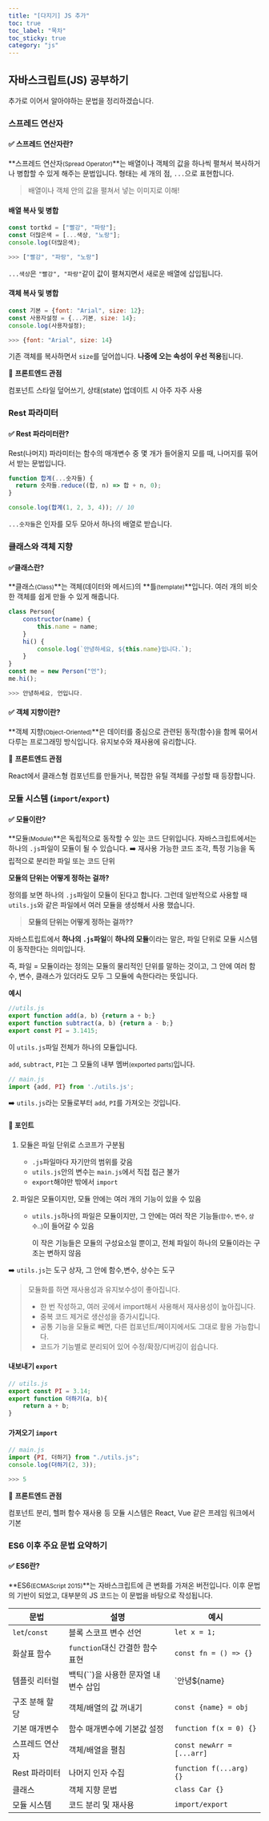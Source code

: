 ```yaml
---
title: "[다지기] JS 추가"
toc: true
toc_label: "목차"
toc_sticky: true
category: "js"
---
```


## 자바스크립트(JS) 공부하기

추가로 이어서 알아야하는 문법을 정리하겠습니다.



### 스프레드 연산자

#### ✅ 스프레드 연산자란?

**스프레드 연산자<small>(Spread Operator)</small>**는 배열이나 객체의 값을 하나씩 펼쳐서 복사하거나 병합할 수 있게 해주는 문법입니다. 형태는 세 개의 점, `...`으로 표현합니다.

> 배열이나 객체 안의 값을 펼쳐서 넣는 이미지로 이해!



#### 배열 복사 및 병합

``` javascript
const tortkd = ["빨강", "파랑"];
const 더많은색 = [...색상, "노랑"];
console.log(더많은색);

>>> ["빨강", "파랑", "노랑"]
```

`...색상`은 `"빨강", "파랑"`같이 값이 펼쳐지면서 새로운 배열에 삽입됩니다.

#### 객체 복사 및 병합

``` javascript
const 기본 = {font: "Arial", size: 12};
const 사용자설정 = {...기본, size: 14};
console.log(사용자설정);

>>> {font: "Arial", size: 14}
```

기존 객체를 복사하면서 `size`를 덮어씁니다. **나중에 오는 속성이 우선 적용**됩니다.



📌 **프론트엔드 관점**

컴포넌트 스타일 덮어쓰기, 상태(state) 업데이트 시 아주 자주 사용

### Rest 파라미터

#### ✅ Rest 파라미터란?

Rest(나머지) 파라미터는 함수의 매개변수 중 몇 개가 들어올지 모를 때, 나머지를 묶어서 받는 문법입니다.

``` javascript
function 합계(...숫자들) {
  return 숫자들.reduce((합, n) => 합 + n, 0);
}

console.log(합계(1, 2, 3, 4)); // 10
```

`...숫자들`은 인자를 모두 모아서 하나의 배열로 받습니다.



### 클래스와 객체 지향

#### ✅클래스란?

**클래스<small>(Class)</small>**는 객체(데이터와 메서드)의 **틀<small>(template)</small>**입니다. 여러 개의 비슷한 객체를 쉽게 만들 수 있게 해줍니다.



``` javascript
class Person{
    constructor(name) {
        this.name = name;
    }
    hi() {
        console.log(`안녕하세요, ${this.name}입니다.`);
    }
}
const me = new Person("언");
me.hi();

>>> 안녕하세요, 언입니다.
```



#### ✅ 객체 지향이란?

**객체 지향<small>(Object-Oriented)</small>**은 데이터를 중심으로 관련된 동작(함수)을 함께 묶어서 다루는 프로그래밍 방식입니다. 유지보수와 재사용에 유리합니다.



📌 **프론트엔드 관점**

React에서 클래스형 컴포넌트를 만들거나, 복잡한 유틸 객체를 구성할 때 등장합니다.



### 모듈 시스템 (`import`/`export`)

#### ✅ 모듈이란?

**모듈<small>(Module)</small>**은 독립적으로 동작할 수 있는 코드 단위입니다. 자바스크립트에서는 하나의 `.js`파일이 모듈이 될 수 있습니다.
➡️ 재사용 가능한 코드 조각, 특정 기능을 독립적으로 분리한 파일 또는 코드 단위



**모듈의 단위는 어떻게 정하는 걸까?**

정의를 보면 하나의 `.js`파일이 모듈이 된다고 합니다. 그런데 일반적으로 사용할 때 `utils.js`와 같은 파일에서 여러 모듈을 생성해서 사용 했습니다. 

> **모듈의 단위는 어떻게 정하는 걸까??**

자바스트립트에서 **하나의 `.js`파일**이 **하나의 모듈**이라는 말은, 파일 단위로 모듈 시스템이 동작한다는 의미입니다.

즉, 파일 = 모듈이라는 정의는 모듈의 물리적인 단위를 말하는 것이고, 그 안에 여러 함수, 변수, 클래스가 있더라도 모두 그 모듈에 속한다라는 뜻입니다.

**예시**

``` javascript
//utils.js
export function add(a, b) {return a + b;}
export function subtract(a, b) {return a - b;}
export const PI = 3.1415;
```

이 `utils.js`파일 전체가 하나의 모듈입니다.

`add`, `subtract`, `PI`는 그 모듈의 내부 멤버<small>(exported parts)</small>입니다.

``` javascript
// main.js
import {add, PI} from './utils.js';
```

➡️ `utils.js`라는 모듈로부터 `add`, `PI`를 가져오는 것입니다.



#### 🎯 포인트

1. 모듈은 파일 단위로 스코프가 구분됨

   - `.js`파일마다 자기만의 범위를 갖음
   - `utils.js`안의 변수는 `main.js`에서 직접 접근 불가
   - `export`해야만 밖에서 `import`

2. 파일은 모듈이지만, 모듈 안에는 여러 개의 기능이 있을 수 있음

   - `utils.js`하나의 파일은 모듈이지만, 그 안에는 여러 <span class="hlm">작은 기능들<small>(함수, 변수, 상수..)</small></span>이 들어갈 수 있음

     이 작은 기능들은 모듈의 구성요소일 뿐이고, 전체 파일이 하나의 모듈이라는 구조는 변하지 않음

➡️ `utils.js`는 도구 상자, 그 안에 함수,변수, 상수는 도구

> 모듈화를 하면 재사용성과 유지보수성이 좋아집니다.
>
> - 한 번 작성하고, 여러 곳에서 import해서 사용해서 재사용성이 높아집니다.
> - 중복 코드 제거로 생산성을 증가시킵니다.
> - 공통 기능을 모듈로 빼면, 다른 컴포넌트/페이지에서도 그대로 활용 가능합니다.
> - 코드가 기능별로 분리되어 있어 수정/확장/디버깅이 쉽습니다.

#### 내보내기 `export`

``` javascript
// utils.js
export const PI = 3.14;
export function 더하기(a, b){
    return a + b;
}
```



#### 가져오기 `import`

``` javascript
// main.js
import {PI, 더하기} from "./utils.js";
console.log(더하기(2, 3));

>>> 5
```

📌 **프론트엔드 관점**

컴포넌트 분리, 헬퍼 함수 재사용 등 모듈 시스템은 React, Vue 같은 프레임 워크에서 기본

### ES6 이후 주요 문법 요약하기

#### ✅ ES6란?

**ES6<small>(ECMAScript 2015)</small>**는 자바스크립트에 큰 변화를 가져온 버전입니다. 이후 문법의 기반이 되었고, 대부분의 JS 코드는 이 문법을 바탕으로 작성됩니다.

| 문법            | 설명                                  | 예시                      |
| --------------- | ------------------------------------- | ------------------------- |
| `let`/`const`   | 블록 스코프 변수 선언                 | `let x = 1;`              |
| 화살표 함수     | `function`대신 간결한 함수 표현       | `const fn = () => {}`     |
| 템플릿 리터럴   | 백틱(``)을 사용한 문자열 내 변수 삽입 | `안녕${name}              |
| 구조 분해 할당  | 객체/배열의 값 꺼내기                 | `const {name} = obj`      |
| 기본 매개변수   | 함수 매개변수에 기본값 설정           | `function f(x = 0) {}`    |
| 스프레드 연산자 | 객체/배열을 펼침                      | `const newArr = [...arr]` |
| Rest 파라미터   | 나머지 인자 수집                      | `function f(...arg) {}`   |
| 클래스          | 객체 지향 문법                        | `class Car {}`            |
| 모듈 시스템     | 코드 분리 및 재사용                   | `import/export`           |

